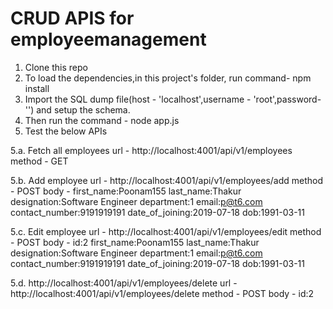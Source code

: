 # CRUD APIS for employeemanagement 

1. Clone this repo
2. To load the dependencies,in this project's folder, run command- npm install
3. Import the SQL dump file(host - 'localhost',username - 'root',password-'') and setup the schema.
4. Then run the command - node app.js
5. Test the below APIs

5.a. Fetch all employees
  url - http://localhost:4001/api/v1/employees
  method - GET
  
5.b. Add employee
  url - http://localhost:4001/api/v1/employees/add
  method - POST
  body - 
  first_name:Poonam155
  last_name:Thakur
  designation:Software Engineer
  department:1
  email:p@t6.com
  contact_number:9191919191
  date_of_joining:2019-07-18
  dob:1991-03-11
  
5.c. Edit employee
  url - http://localhost:4001/api/v1/employees/edit
  method - POST
  body -
  id:2
  first_name:Poonam155
  last_name:Thakur
  designation:Software Engineer
  department:1
  email:p@t6.com
  contact_number:9191919191
  date_of_joining:2019-07-18
  dob:1991-03-11
  
5.d. http://localhost:4001/api/v1/employees/delete
  url - http://localhost:4001/api/v1/employees/delete
  method - POST
  body - 
  id:2
